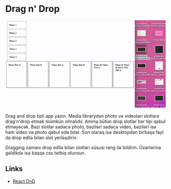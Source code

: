 # Drag n' Drop

![DND](dnd.gif)

Drag and drop tipli app yazın. Media librarydən photo və videoları slotlara drag'n'drop etmək mümkün olmalıdır.
Amma bütün drop slotlar hər tipi qəbul etməyəcək. Bəzi slotlar sadəcə photo, bəziləri sadəcə video, bəziləri
isə həm video və photo qəbul edə bilər. Son olaraq isə desktopdan birbaşa fayl da drop edilə bilən slot yerləşdirin.

Dragging zamanı drop edilə bilən slotları xüsusi rəng ilə bildirin. Üzərlərinə gəldikdə isə başqa css tətbiq olunsun.

## Links
- [React DnD](https://react-dnd.github.io/react-dnd/about)
